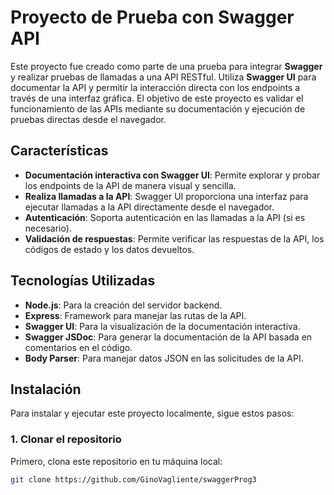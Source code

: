 # Proyecto de Prueba con Swagger API

Este proyecto fue creado como parte de una prueba para integrar **Swagger** y realizar pruebas de llamadas a una API RESTful. Utiliza **Swagger UI** para documentar la API y permitir la interacción directa con los endpoints a través de una interfaz gráfica. El objetivo de este proyecto es validar el funcionamiento de las APIs mediante su documentación y ejecución de pruebas directas desde el navegador.

## Características

- **Documentación interactiva con Swagger UI**: Permite explorar y probar los endpoints de la API de manera visual y sencilla.
- **Realiza llamadas a la API**: Swagger UI proporciona una interfaz para ejecutar llamadas a la API directamente desde el navegador.
- **Autenticación**: Soporta autenticación en las llamadas a la API (si es necesario).
- **Validación de respuestas**: Permite verificar las respuestas de la API, los códigos de estado y los datos devueltos.

## Tecnologías Utilizadas

- **Node.js**: Para la creación del servidor backend.
- **Express**: Framework para manejar las rutas de la API.
- **Swagger UI**: Para la visualización de la documentación interactiva.
- **Swagger JSDoc**: Para generar la documentación de la API basada en comentarios en el código.
- **Body Parser**: Para manejar datos JSON en las solicitudes de la API.

## Instalación

Para instalar y ejecutar este proyecto localmente, sigue estos pasos:

### 1. Clonar el repositorio

Primero, clona este repositorio en tu máquina local:

```bash
git clone https://github.com/GinoVagliente/swaggerProg3
